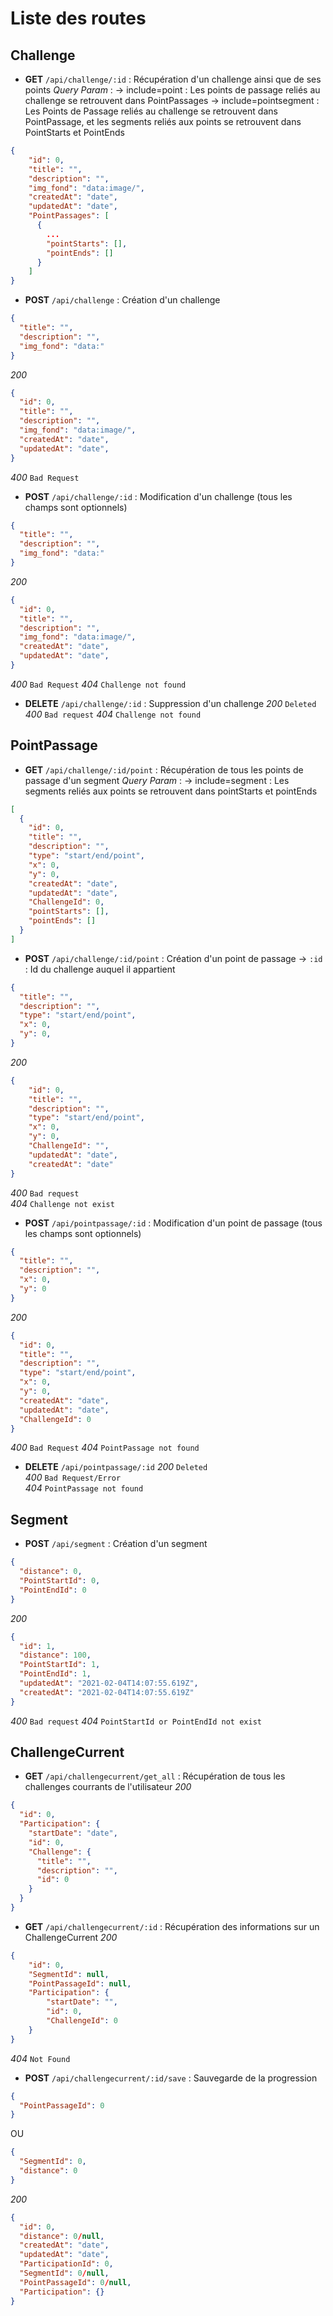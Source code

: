# Liste des routes

## Challenge
- **GET** `/api/challenge/:id` : Récupération d'un challenge ainsi que de ses points
*Query Param* : 
-> include=point : Les points de passage reliés au challenge se retrouvent dans PointPassages
-> include=pointsegment : Les Points de Passage reliés au challenge se retrouvent dans PointPassage, et les segments reliés aux points se retrouvent dans PointStarts et PointEnds 
```JSON
{
    "id": 0,
    "title": "",
    "description": "",
    "img_fond": "data:image/",
    "createdAt": "date",
    "updatedAt": "date",
    "PointPassages": [
      {
        ...
        "pointStarts": [],
        "pointEnds": []
      }
    ]
}
```
- **POST** `/api/challenge` : Création d'un challenge
```JSON
{
  "title": "",
  "description": "",
  "img_fond": "data:"
}
```
*200*
```JSON
{
  "id": 0,
  "title": "",
  "description": "",
  "img_fond": "data:image/",
  "createdAt": "date",
  "updatedAt": "date",
}
```
*400* `Bad Request`

- **POST** `/api/challenge/:id` : Modification d'un challenge (tous les champs sont optionnels)
```JSON
{
  "title": "",
  "description": "",
  "img_fond": "data:"
}
```
*200*
```JSON
{
  "id": 0,
  "title": "",
  "description": "",
  "img_fond": "data:image/",
  "createdAt": "date",
  "updatedAt": "date",
}
```
*400* `Bad Request`
*404* `Challenge not found`

- **DELETE** `/api/challenge/:id` : Suppression d'un challenge
*200* `Deleted`
*400* `Bad request`
*404* `Challenge not found`

## PointPassage
- **GET** `/api/challenge/:id/point` : Récupération de tous les points de passage d'un segment
*Query Param* : 
-> include=segment : Les segments reliés aux points se retrouvent dans pointStarts et pointEnds 
```JSON
[
  {
    "id": 0,
    "title": "",
    "description": "",
    "type": "start/end/point",
    "x": 0,
    "y": 0,
    "createdAt": "date",
    "updatedAt": "date",
    "ChallengeId": 0,
    "pointStarts": [],
    "pointEnds": []
  }
]
```

- **POST** `/api/challenge/:id/point` : Création d'un point de passage
-> `:id` : Id du challenge auquel il appartient 
```JSON
{
  "title": "",
  "description": "",
  "type": "start/end/point",
  "x": 0,
  "y": 0,
}
```
*200*
```JSON
{
    "id": 0,
    "title": "",
    "description": "",
    "type": "start/end/point",
    "x": 0,
    "y": 0,
    "ChallengeId": "",
    "updatedAt": "date",
    "createdAt": "date"
}
```
*400* `Bad request`  
*404* `Challenge not exist`

- **POST** `/api/pointpassage/:id` : Modification d'un point de passage (tous les champs sont optionnels)
```JSON
{
  "title": "",
  "description": "",
  "x": 0,
  "y": 0
}
```
*200*
```JSON
{
  "id": 0,
  "title": "",
  "description": "",
  "type": "start/end/point",
  "x": 0,
  "y": 0,
  "createdAt": "date",
  "updatedAt": "date",
  "ChallengeId": 0
}
```
*400* `Bad Request`
*404* `PointPassage not found`

- **DELETE** `/api/pointpassage/:id`
*200* `Deleted`  
*400* `Bad Request/Error`  
*404* `PointPassage not found`

## Segment
- **POST** `/api/segment` : Création d'un segment
```JSON
{
  "distance": 0,
  "PointStartId": 0,
  "PointEndId": 0
}
```
*200*
```JSON
{
  "id": 1,
  "distance": 100,
  "PointStartId": 1,
  "PointEndId": 1,
  "updatedAt": "2021-02-04T14:07:55.619Z",
  "createdAt": "2021-02-04T14:07:55.619Z"
}
```
*400* `Bad request`
*404* `PointStartId or PointEndId not exist`

## ChallengeCurrent
- **GET** `/api/challengecurrent/get_all` : Récupération de tous les challenges courrants de l'utilisateur
*200*
```JSON
{
  "id": 0,
  "Participation": {
    "startDate": "date",
    "id": 0,
    "Challenge": {
      "title": "",
      "description": "",
      "id": 0
    }
  }
}
```
- **GET** `/api/challengecurrent/:id` : Récupération des informations sur un ChallengeCurrent
*200*
```JSON
{
    "id": 0,
    "SegmentId": null,
    "PointPassageId": null,
    "Participation": {
        "startDate": "",
        "id": 0,
        "ChallengeId": 0
    }
}
```
*404* `Not Found`
- **POST** `/api/challengecurrent/:id/save` : Sauvegarde de la progression
```JSON
{
  "PointPassageId": 0
}
```
OU
```JSON
{
  "SegmentId": 0,
  "distance": 0
}
```
*200*
```JSON
{
  "id": 0,
  "distance": 0/null,
  "createdAt": "date",
  "updatedAt": "date",
  "ParticipationId": 0,
  "SegmentId": 0/null,
  "PointPassageId": 0/null,
  "Participation": {}
}
```